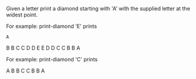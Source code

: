 Given a letter print a diamond starting with 'A'
with the supplied letter at the widest point.

For example: print-diamond 'E' prints

    A
   B B
  C   C
 D     D
E       E
 D     D
  C   C
   B B
    A

For example: print-diamond 'C' prints

  A
 B B
C   C
 B B
  A
  